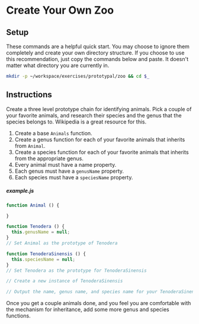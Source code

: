 # Create Your Own Zoo

## Setup

These commands are a helpful quick start. You may choose to ignore them completely and create your own directory structure. If you choose to use this recommendation, just copy the commands below and paste. It doesn't matter what directory you are currently in.

```bash
mkdir -p ~/workspace/exercises/prototypal/zoo && cd $_
```

## Instructions

Create a three level prototype chain for identifying animals. Pick a couple of your favorite animals, and research their species and the genus that the species belongs to. Wikipedia is a great resource for this.

1. Create a base `Animals` function.
1. Create a genus function for each of your favorite animals that inherits from `Animal`.
1. Create a species function for each of your favorite animals that inherits from the appropriate genus.
1. Every animal must have a name property.
1. Each genus must have a `genusName` property.
1. Each species must have a `speciesName` property.

##### example.js

```js
function Animal () {

}

function Tenodera () {
  this.genusName = null;
}
// Set Animal as the prototype of Tenodera

function TenoderaSinensis () {
  this.speciesName = null;
}
// Set Tenodera as the prototype for TenoderaSinensis

// Create a new instance of TenoderaSinensis

// Output the name, genus name, and species name for your TenoderaSinensis
```

Once you get a couple animals done, and you feel you are comfortable with the mechanism for inheritance, add some more genus and species functions.